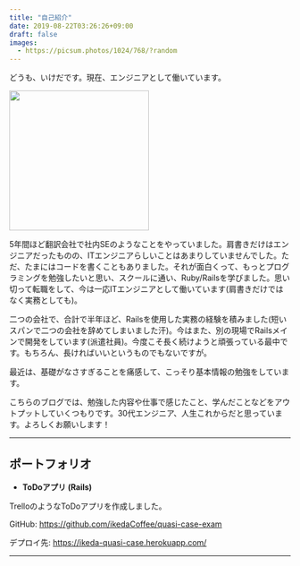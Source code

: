 ```yaml
---
title: "自己紹介"
date: 2019-08-22T03:26:26+09:00
draft: false
images:
  - https://picsum.photos/1024/768/?random
---
```


どうも、いけだです。現在、エンジニアとして働いています。

<img src="https://avatars0.githubusercontent.com/u/25954028?s=460&v=4" width=250px>

5年間ほど翻訳会社で社内SEのようなことをやっていました。肩書きだけはエンジニアだったものの、ITエンジニアらしいことはあまりしていませんでした。ただ、たまにはコードを書くこともありました。それが面白くって、もっとプログラミングを勉強したいと思い、スクールに通い、Ruby/Railsを学びました。思い切って転職をして、今は一応ITエンジニアとして働いています(肩書きだけではなく実務としても)。

二つの会社で、合計で半年ほど、Railsを使用した実務の経験を積みました(短いスパンで二つの会社を辞めてしまいました汗)。今はまた、別の現場でRailsメインで開発をしています(派遣社員)。今度こそ長く続けようと頑張っている最中です。もちろん、長ければいいというものでもないですが。

最近は、基礎がなさすぎることを痛感して、こっそり基本情報の勉強をしています。

こちらのブログでは、勉強した内容や仕事で感じたこと、学んだことなどをアウトプットしていくつもりです。30代エンジニア、人生これからだと思っています。よろしくお願いします！

---

## ポートフォリオ

- **ToDoアプリ (Rails)**

TrelloのようなToDoアプリを作成しました。

GitHub:
https://github.com/ikedaCoffee/quasi-case-exam

デプロイ先:
https://ikeda-quasi-case.herokuapp.com/

---
